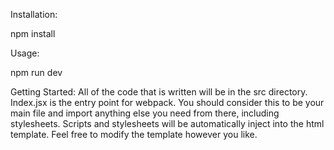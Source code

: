 Installation:

npm install

Usage:

npm run dev


Getting Started:
All of the code that is written will be in the src directory. Index.jsx is the entry point for webpack. You should consider this to be your main file and import anything else you need from there, including stylesheets. Scripts and stylesheets will be automatically inject into the html template. Feel free to modify the template however you like.
